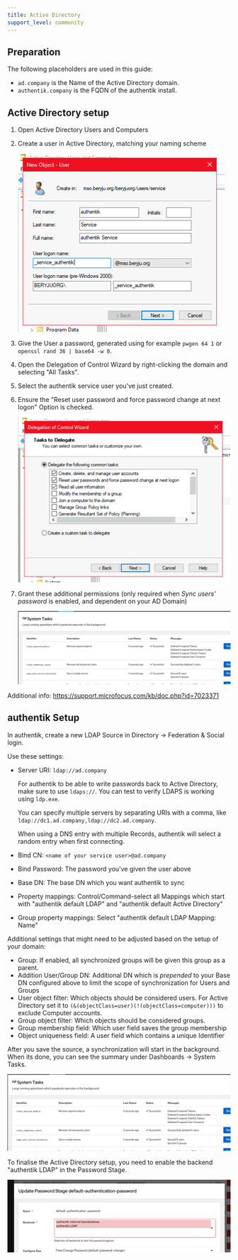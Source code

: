 ```yaml
---
title: Active Directory
support_level: community
---
```


## Preparation

The following placeholders are used in this guide:

- `ad.company` is the Name of the Active Directory domain.
- `authentik.company` is the FQDN of the authentik install.

## Active Directory setup

1. Open Active Directory Users and Computers

2. Create a user in Active Directory, matching your naming scheme

    ![](./01_user_create.png)

3. Give the User a password, generated using for example `pwgen 64 1` or `openssl rand 36 | base64 -w 0`.

4. Open the Delegation of Control Wizard by right-clicking the domain and selecting "All Tasks".

5. Select the authentik service user you've just created.

6. Ensure the "Reset user password and force password change at next logon" Option is checked.

    ![](./02_delegate.png)

7. Grant these additional permissions (only required when _Sync users' password_ is enabled, and dependent on your AD Domain)

    ![](./03_additional_perms.png)

Additional info: https://support.microfocus.com/kb/doc.php?id=7023371

## authentik Setup

In authentik, create a new LDAP Source in Directory -> Federation & Social login.

Use these settings:

- Server URI: `ldap://ad.company`

    For authentik to be able to write passwords back to Active Directory, make sure to use `ldaps://`. You can test to verify LDAPS is working using `ldp.exe`.

    You can specify multiple servers by separating URIs with a comma, like `ldap://dc1.ad.company,ldap://dc2.ad.company`.

    When using a DNS entry with multiple Records, authentik will select a random entry when first connecting.

- Bind CN: `<name of your service user>@ad.company`
- Bind Password: The password you've given the user above
- Base DN: The base DN which you want authentik to sync
- Property mappings: Control/Command-select all Mappings which start with "authentik default LDAP" and "authentik default Active Directory"
- Group property mappings: Select "authentik default LDAP Mapping: Name"

Additional settings that might need to be adjusted based on the setup of your domain:

- Group: If enabled, all synchronized groups will be given this group as a parent.
- Addition User/Group DN: Additional DN which is _prepended_ to your Base DN configured above to limit the scope of synchronization for Users and Groups
- User object filter: Which objects should be considered users. For Active Directory set it to `(&(objectClass=user)(!(objectClass=computer)))` to exclude Computer accounts.
- Group object filter: Which objects should be considered groups.
- Group membership field: Which user field saves the group membership
- Object uniqueness field: A user field which contains a unique Identifier

After you save the source, a synchronization will start in the background. When its done, you can see the summary under Dashboards -> System Tasks.

![](./03_additional_perms.png)

To finalise the Active Directory setup, you need to enable the backend "authentik LDAP" in the Password Stage.

![](./11_ak_stage.png)
